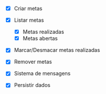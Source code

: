 - [x] Criar metas
- [x] Listar metas

  - [x] Metas realizadas
  - [x] Metas abertas

- [x] Marcar/Desmacar metas realizadas
- [x] Remover metas
- [x] Sistema de mensagens
- [x] Persistir dados
